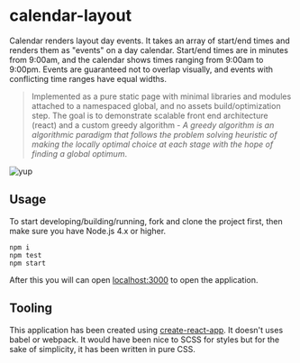 # calendar-layout

Calendar renders layout day events. It takes an array of start/end times and renders them as "events" on a day
calendar. Start/end times are in minutes from 9:00am, and the calendar shows times ranging
from 9:00am to 9:00pm.  Events are guaranteed not to overlap visually, and events with conflicting
time ranges have equal widths.
> Implemented as a pure static page with minimal libraries and modules attached to a namespaced global, and no assets build/optimization step. The goal is to demonstrate scalable
front end architecture (react) and a custom greedy algorithm - _A greedy algorithm is an algorithmic paradigm that follows the problem solving heuristic of making the locally optimal choice at each stage with the hope of finding a global optimum_.

![yup](https://raw.githubusercontent.com/rs6g10/layoutday/master/calendarlayout.PNG)

## Usage
To start developing/building/running, fork and clone the project first, then make sure you have Node.js 4.x or higher.
```
npm i
npm test
npm start
```

After this you will can open [localhost:3000](http://localhost:3000) to open the application.

## Tooling
This application has been created using [create-react-app](https://github.com/facebookincubator/create-react-app). It doesn't uses babel or webpack. It would have been nice to SCSS for styles but for the sake of simplicity, it has been written in pure CSS.
